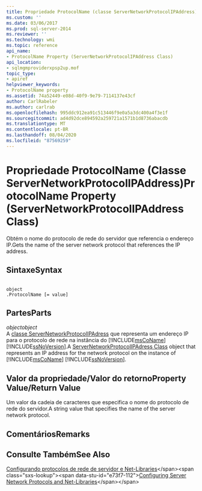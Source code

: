 ```yaml
---
title: Propriedade ProtocolName (classe ServerNetworkProtocolIPAddress) | Microsoft Docs
ms.custom: ''
ms.date: 03/06/2017
ms.prod: sql-server-2014
ms.reviewer: ''
ms.technology: wmi
ms.topic: reference
api_name:
- ProtocolName Property (ServerNetworkProtocolIPAddress Class)
api_location:
- sqlmgmproviderxpsp2up.mof
topic_type:
- apiref
helpviewer_keywords:
- ProtocolName property
ms.assetid: 74a52449-e08d-40f9-9e79-7114137e43cf
author: CarlRabeler
ms.author: carlrab
ms.openlocfilehash: 995ddc912ea91c513446f9e0a5a3dc400a4f3e1f
ms.sourcegitcommit: ad4d92dce894592a259721a1571b1d8736abacdb
ms.translationtype: MT
ms.contentlocale: pt-BR
ms.lasthandoff: 08/04/2020
ms.locfileid: "87569259"
---
```

# <a name="protocolname-property-servernetworkprotocolipaddress-class"></a><span data-ttu-id="e73f7-102">Propriedade ProtocolName (Classe ServerNetworkProtocolIPAddress)</span><span class="sxs-lookup"><span data-stu-id="e73f7-102">ProtocolName Property (ServerNetworkProtocolIPAddress Class)</span></span>
  <span data-ttu-id="e73f7-103">Obtém o nome do protocolo de rede do servidor que referencia o endereço IP.</span><span class="sxs-lookup"><span data-stu-id="e73f7-103">Gets the name of the server network protocol that references the IP address.</span></span>  
  
## <a name="syntax"></a><span data-ttu-id="e73f7-104">Sintaxe</span><span class="sxs-lookup"><span data-stu-id="e73f7-104">Syntax</span></span>  
  
```  
  
object  
.ProtocolName [= value]  
```  
  
## <a name="parts"></a><span data-ttu-id="e73f7-105">Partes</span><span class="sxs-lookup"><span data-stu-id="e73f7-105">Parts</span></span>  
 <span data-ttu-id="e73f7-106">*object*</span><span class="sxs-lookup"><span data-stu-id="e73f7-106">*object*</span></span>  
 <span data-ttu-id="e73f7-107">A [classe ServerNetworkProtocolIPAdress](servernetworkprotocolipaddress-class.md) que representa um endereço IP para o protocolo de rede na instância do [!INCLUDE[msCoName](../../../includes/msconame-md.md)] [!INCLUDE[ssNoVersion](../../../includes/ssnoversion-md.md)].</span><span class="sxs-lookup"><span data-stu-id="e73f7-107">A [ServerNetworkProtocolIPAdress Class](servernetworkprotocolipaddress-class.md) object that represents an IP address for the network protocol on the instance of [!INCLUDE[msCoName](../../../includes/msconame-md.md)] [!INCLUDE[ssNoVersion](../../../includes/ssnoversion-md.md)].</span></span>  
  
## <a name="property-valuereturn-value"></a><span data-ttu-id="e73f7-108">Valor da propriedade/Valor do retorno</span><span class="sxs-lookup"><span data-stu-id="e73f7-108">Property Value/Return Value</span></span>  
 <span data-ttu-id="e73f7-109">Um valor da cadeia de caracteres que especifica o nome do protocolo de rede do servidor.</span><span class="sxs-lookup"><span data-stu-id="e73f7-109">A string value that specifies the name of the server network protocol.</span></span>  
  
## <a name="remarks"></a><span data-ttu-id="e73f7-110">Comentários</span><span class="sxs-lookup"><span data-stu-id="e73f7-110">Remarks</span></span>  
  
## <a name="see-also"></a><span data-ttu-id="e73f7-111">Consulte Também</span><span class="sxs-lookup"><span data-stu-id="e73f7-111">See Also</span></span>  
 <span data-ttu-id="e73f7-112">[Configurando protocolos de rede de servidor e Net-Libraries](https://msdn.microsoft.com/library/ms177485\(v=sql.100\).aspx)</span><span class="sxs-lookup"><span data-stu-id="e73f7-112">[Configuring Server Network Protocols and Net-Libraries](https://msdn.microsoft.com/library/ms177485\(v=sql.100\).aspx)</span></span>  
  
  
